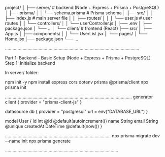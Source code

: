 project/
│
├── server/                  # backend (Node + Express + Prisma + PostgreSQL)
│   ├── prisma/
│   │   └── schema.prisma    # Prisma schema
│   ├── src/
│   │   ├── index.js         # main server file
│   │   ├── routes/
│   │   │   └── user.js      # user routes
│   │   └── controllers/
│   │       └── userController.js
│   ├── .env
│   ├── package.json
│   └── ...
│
└── client/                  # frontend (React)
    ├── src/
    │   ├── App.js
    │   ├── components/
    │   │   └── UserList.jsx
    │   └── pages/
    │       └── Home.jsx
    ├── package.json
    └── ...

............................................................................................................

Part 1: Backend – Basic Setup (Node + Express + Prisma + PostgreSQL)
Step 1: Initialize backend

In server/ folder:

npm init -y
npm install express cors dotenv prisma @prisma/client
npx prisma init

......................................................................................................
generator client {
  provider = "prisma-client-js"
}

datasource db {
  provider = "postgresql"
  url      = env("DATABASE_URL")
}

model User {
  id        Int      @id @default(autoincrement())
  name      String
  email     String   @unique
  createdAt DateTime @default(now())
}


.....................................................................................
npx prisma migrate dev --name init
npx prisma generate


...........................................................................................
